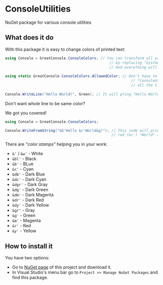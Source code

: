 ﻿# ConsoleUtilities

NuGet package for various console utilities


## What does it do

With this package it is easy to change colors of printed text:

```csharp
using Console = GreatConsole.ConsoleColors; // You can transform all your apps
                                                // by replacing "System.Console" with "ConsoleColors" class.
                                                // And everything will still work!
                                                
using static GreatConsole.ConsoleColors.AllowedColor; // Don't have to type 
                                                          // "ConsoleUtilities.ConsoleColors.AllowedColor"
                                                          // all the time.
                                                          
Console.WriteLine("Hello World!", Green); // It will pring "Hello World!" in green
```

Don't want whole line to be same color?

We got you covered!

```csharp
using Console = GreatConsole.ConsoleColors;

Console.WriteFromString("&b'Hello &r'World&g!"); // This code will print blue (&b') "Hello",
                                                 // red (&r') "World" and green (&g') "!".
```

There are _"color stamps"_ helping you in your work:
 - `&'` / `&w'` - White
 - `&bl'` - Black
 - `&b'` - BLue
 - `&c'` - Cyan
 - `&db'` - Dark Blue
 - `&dc'` - Dark Cyan
 - `&dgr'` - Dark Gray
 - `&dg'` - Dark Green
 - `&dm'` - Dark Magenta
 - `&dr'` - Dark Red
 - `&dy'` - Dark Yellow
 - `&gr'` - Gray
 - `&g'` - Green
 - `&m'` - Magenta
 - `&r'` - Red
 - `&y'` - Yellow

## How to install it

You have two options:

- Go to [NuGet page](https://nuget.org/packages/GreatConsole) of this project and download it.
- In Visual Studio's menu bar go to `Project >> Manage NuGet Packages` and find this package.
